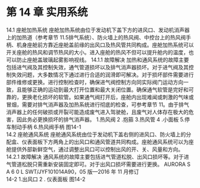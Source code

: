 # 第 14 章 实用系统 
14.1 座舱加热系统 
座舱加热系统由位于发动机下盖下方的进风口、发动机消声器上的加热道（参考章节 11.5排气系统）、防火墙上的热风阀、中控台上的热风阀手柄、机身座舱前方靠近座舱盖前缘的出风口及热风管共同构成。座舱加热系统可以开关座舱的热风和调节热风的大小。进入座舱的热风不但可以提升舱内的温度，也可以防止座舱盖玻璃起雾影响视线。 
14.1.1 故障解决 
加热和通风系统的故障主要包括进气阀及其控制失效，通气管道损坏以及排气消声器损坏。对于进气阀及其控制失效问题，大多数情况下通过进行合适的润滑即可解决。对于损坏部件需要进行部件维修或更换。进行控制检查时，确保进气阀控制方向同实际阀门运动方向一致，且能够正确的运动到最大打开位置和最大关闭位置。确保通气软管是完好和可靠的，更换老化损坏的软管。如果通气阀打开后，座舱内出现难闻或刺激的气味或冒烟，需要对排气消声器及加热系统进行彻底的检查，可参考章节 11。由于排气消声器上的任何破损或开裂可能造成废气进入驾驶舱，且废气对人体存在极大的危害，因此务必更换损坏的排气消声器。 
 1.热风阀  2 .抱箍  3.热风管  4 .小面板  5.停车制动手柄  6.热风阀手柄 图14-1  
14.2 座舱通风系统 
座舱通风系统由位于发动机下盖右侧的进风口、防火墙上的分配盒、仪表面板下方两角上的出风口和通风管道共同构成。座舱通风系统可以为座舱提供外部新鲜空气，通过调整出风口可以控制出风的开、关、风量和方向。 
14.2.1 故障解决 
通风系统的故障主要包括进气管道松脱、出风口损坏等。对于进气管道松脱只需重新安装固定即可。对于出风口损坏需要进行更换。 
AURORA  S A 6 0 L           SWT/JYF101014A90，05 版—2016 年 11 月修订  
14-2 
 1.出风口  2 .  仪表面板 图14-2  